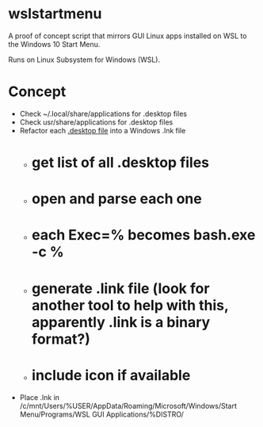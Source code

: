 # wslstartmenu
A proof of concept script that mirrors GUI Linux apps installed on WSL to the Windows 10 Start Menu.

Runs on Linux Subsystem for Windows (WSL).

Concept
==============
* Check ~/.local/share/applications for .desktop files
* Check usr/share/applications for .desktop files
* Refactor each [.desktop file](https://standards.freedesktop.org/desktop-entry-spec/latest/) into a Windows .lnk file
   * # get list of all .desktop files
   * # open and parse each one
   * # each Exec=% becomes bash.exe -c %
   * # generate .link file (look for another tool to help with this, apparently .link is a binary format?)
   * # include icon if available
* Place .lnk in /c/mnt/Users/%USER/AppData/Roaming/Microsoft/Windows/Start Menu/Programs/WSL GUI Applications/%DISTRO/
